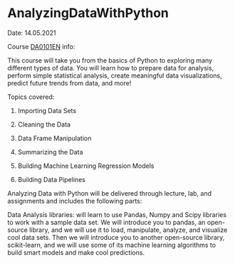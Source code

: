 # AnalyzingDataWithPython

Date: 14.05.2021


Course [DA0101EN](https://learning.edx.org/course/course-v1:IBM+DA0101EN+3T2020/home) info:


This course will take you from the basics of Python to exploring many different types of data. You will learn how to prepare data for analysis, perform simple statistical analysis, create meaningful data visualizations, predict future trends from data, and more! 

Topics covered: 

1) Importing Data Sets 

2) Cleaning the Data 

3) Data Frame Manipulation 

4) Summarizing the Data 

5) Building Machine Learning Regression Models 

6) Building Data Pipelines 

Analyzing Data with Python will be delivered through lecture, lab, and assignments and includes the following parts: 

Data Analysis libraries: will learn to use Pandas, Numpy and Scipy libraries to work with a sample data set. We will introduce you to pandas, an open-source library, and we will use it to load, manipulate, analyze, and visualize cool data sets. Then we will introduce you to another open-source library, scikit-learn, and we will use some of its machine learning algorithms to build smart models and make cool predictions. 
